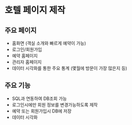# 호텔 페이지 제작
## 주요 페이지
- 홈화면 (객실 소개와 빠르게 예약이 가능)
- 로그인/회원가입
- 예약 홈페이지
- 관리자 홈페이지
- 데이터 시각화를 통한 주요 통계 (몇월에 방문이 가장 많은지 등) 

## 주요 기능
- SQL과 연동하여 DB조회 가능
- 로그인시에만 회원 정보를 변경가능하도록 제작
- 예약 또는 회원가입시 DB에 저장
- 데이터 시각화
